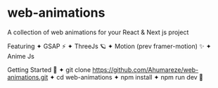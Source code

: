 # web-animations
A collection of web animations for your React &amp; Next js project

Featuring 
✦ GSAP ⚡️
✦ ThreeJs 🪐
✦ Motion (prev framer-motion) ✨
✦ Anime Js 


Getting Started 👋
✦ git clone https://github.com/Ahumareze/web-animations.git
✦ cd web-animations
✦ npm install
✦ npm run dev 🚀
